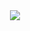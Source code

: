 <div align="center">
<img widhth=77% src="https://tenor.com/view/levi-levi-cringe-levi-pissed-levi-angry-levi-starring-gif-19159385" />
<br>
<br>
</p>

